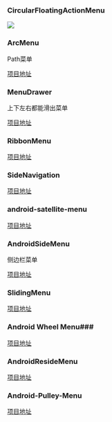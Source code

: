 ### CircularFloatingActionMenu ###

![](https://github.com/oguzbilgener/CircularFloatingActionMenu/raw/master/assets/circularfab.gif)

[](https://github.com/oguzbilgener/CircularFloatingActionMenu)

### ArcMenu ###

Path菜单

[项目地址](https://github.com/daCapricorn/ArcMenu)

### MenuDrawer ###

上下左右都能滑出菜单

[项目地址](https://github.com/SimonVT/android-menudrawer)

### RibbonMenu ###

[项目地址](https://github.com/darvds/RibbonMenu)

### SideNavigation ###

[项目地址](https://github.com/johnkil/SideNavigation)

### android-satellite-menu ###

[项目地址](https://github.com/siyamed/android-satellite-menu)

### AndroidSideMenu ###

侧边栏菜单

[项目地址](hhttps://github.com/dmitry-zaitsev/AndroidSideMenu)

### SlidingMenu ###

[项目地址](https://github.com/jfeinstein10/SlidingMenu)

###  Android Wheel Menu###

[项目地址](https://github.com/anupcowkur/Android-Wheel-Menu)

### AndroidResideMenu ###

[项目地址](https://github.com/SpecialCyCi/AndroidResideMenu)


### Android-Pulley-Menu ###

[项目地址](https://github.com/AnshulBansal/Android-Pulley-Menu)

